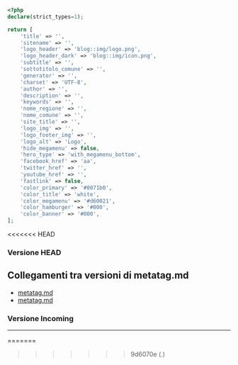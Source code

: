 ~~~ php
<?php
declare(strict_types=1);

return [
    'title' => '',
    'sitename' => '',
    'logo_header' => 'blog::img/logo.png',
    'logo_header_dark' => 'blog::img/icon.png',
    'subtitle' => '',
    'sottotitolo_comune' => '',
    'generator' => '',
    'charset' => 'UTF-8',
    'author' => '',
    'description' => '',
    'keywords' => '',
    'nome_regione' => '',
    'nome_comune' => '',
    'site_title' => '',
    'logo_img' => '',
    'logo_footer_img' => '',
    'logo_alt' => 'Logo',
    'hide_megamenu' => false,
    'hero_type' => 'with_megamenu_bottom',
    'facebook_href' => 'aa',
    'twitter_href' => '',
    'youtube_href' => '',
    'fastlink' => false,
    'color_primary' => '#0071b0',
    'color_title' => 'white',
    'color_megamenu' => '#d60021',
    'color_hamburger' => '#000',
    'color_banner' => '#000',
];
~~~
<<<<<<< HEAD
### Versione HEAD


## Collegamenti tra versioni di metatag.md
* [metatag.md](../../../Xot/docs/install/metatag.md)
* [metatag.md](../../../Tenant/docs/it/config/metatag.md)


### Versione Incoming


---

=======
>>>>>>> 9d6070e (.)

